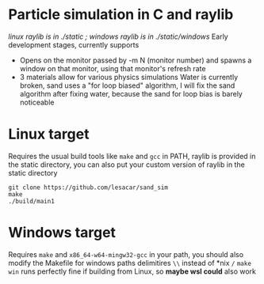 # Particle simulation in C and raylib
*linux raylib is in ./static ; windows raylib is in ./static/windows*
Early development stages, currently supports 
- Opens on the monitor passed by -m N (monitor number) and spawns a window on that monitor, using that monitor's refresh rate
- 3 materials allow for various physics simulations
Water is currently broken, sand uses a "for loop biased" algorithm, I will fix the sand algorithm after fixing water, because the sand for loop bias is barely noticeable
 
# Linux target
Requires the usual build tools like ```make``` and ```gcc``` in PATH, raylib is provided in the static directory, you can also put your custom version of raylib in the static directory
```
git clone https://github.com/lesacar/sand_sim
make
./build/main1
```

# Windows target
Requires ```make``` and ```x86_64-w64-mingw32-gcc``` in your path, you should also modify the Makefile for windows paths delimitires ```\\``` instead of *nix ```/```
```make win``` runs perfectly fine if building from Linux, so **maybe wsl could** also work